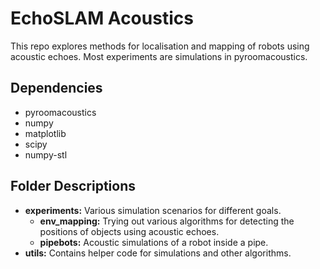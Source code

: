 # EchoSLAM Acoustics

This repo explores methods for localisation and mapping of robots using acoustic echoes. Most experiments are simulations in pyroomacoustics.

## Dependencies

- pyroomacoustics
- numpy 
- matplotlib
- scipy
- numpy-stl

## Folder Descriptions

- **experiments:** Various simulation scenarios for different goals. 
    - **env_mapping:** Trying out various algorithms for detecting the positions of objects using acoustic echoes.
    - **pipebots:** Acoustic simulations of a robot inside a pipe.
- **utils:** Contains helper code for simulations and other algorithms.